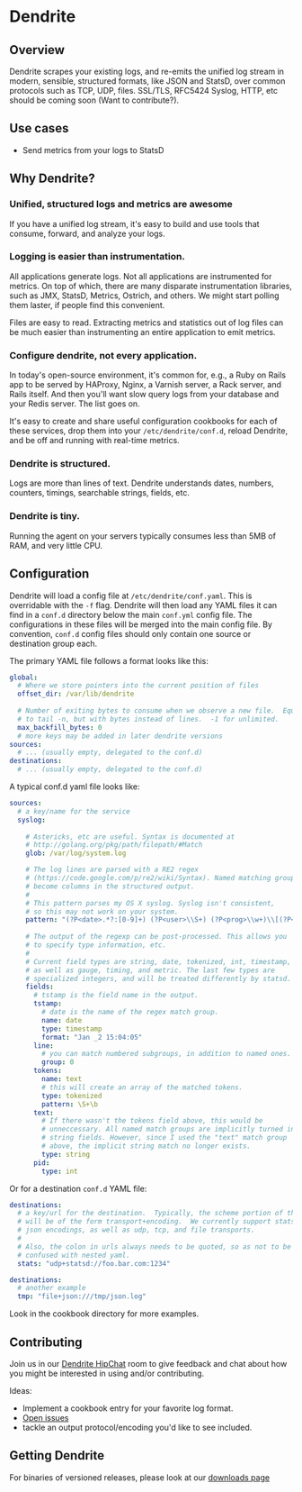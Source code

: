 # Dendrite

## Overview

Dendrite scrapes your existing logs, and re-emits the unified log stream in modern, sensible, structured formats, like JSON and StatsD, over common protocols such as TCP, UDP, files.  SSL/TLS, RFC5424 Syslog, HTTP, etc should be coming soon (Want to contribute?).

## Use cases

* Send metrics from your logs to StatsD

## Why Dendrite?

### Unified, structured logs and metrics are awesome

If you have a unified log stream, it's easy to build and use tools that consume, forward, and analyze your logs.

### Logging is easier than instrumentation.

All applications generate logs. Not all applications are instrumented for metrics. On top of which, there are many disparate instrumentation libraries, such as JMX, StatsD, Metrics, Ostrich, and others.  We might start polling them laster, if people find this convenient.

Files are easy to read. Extracting metrics and statistics out of log files can be much easier than instrumenting an entire application to emit metrics.

### Configure dendrite, not every application.

In today's open-source environment, it's common for, e.g., a Ruby on Rails app to be served by HAProxy, Nginx, a Varnish server, a Rack server, and Rails itself. And then you'll want slow query logs from your database and your Redis server. The list goes on.

It's easy to create and share useful configuration cookbooks for each of these services, drop them into your `/etc/dendrite/conf.d`, reload Dendrite, and be off and running with real-time metrics.

### Dendrite is structured.

Logs are more than lines of text. Dendrite understands dates, numbers, counters, timings, searchable strings, fields, etc.

### Dendrite is tiny.

Running the agent on your servers typically consumes less than 5MB of RAM, and very little CPU.

## Configuration

Dendrite will load a config file at `/etc/dendrite/conf.yaml`. This is overridable with the `-f` flag. Dendrite will then load any YAML files it can find in a `conf.d` directory below the main `conf.yml` config file. The configurations in these files will be merged into the main config file. By convention, `conf.d` config files should only contain one source or destination group each.

The primary YAML file follows a format looks like this:

```yml
global:
  # Where we store pointers into the current position of files
  offset_dir: /var/lib/dendrite
  
  # Number of exiting bytes to consume when we observe a new file.  Equivalent 
  # to tail -n, but with bytes instead of lines.  -1 for unlimited.
  max_backfill_bytes: 0
  # more keys may be added in later dendrite versions
sources:
  # ... (usually empty, delegated to the conf.d)
destinations:
  # ... (usually empty, delegated to the conf.d)
```

A typical conf.d yaml file looks like:

```yml
sources:
  # a key/name for the service
  syslog:
  
    # Astericks, etc are useful. Syntax is documented at
    # http://golang.org/pkg/path/filepath/#Match
    glob: /var/log/system.log

    # The log lines are parsed with a RE2 regex
    # (https://code.google.com/p/re2/wiki/Syntax). Named matching groups
    # become columns in the structured output.
    #
    # This pattern parses my OS X syslog. Syslog isn't consistent, 
    # so this may not work on your system.
    pattern: "(?P<date>.*?:[0-9]+) (?P<user>\\S+) (?P<prog>\\w+)\\[(?P<pid>\\d+)\\]: (?P<text>.*)"
    
    # The output of the regexp can be post-processed. This allows you
    # to specify type information, etc.
    #
    # Current field types are string, date, tokenized, int, timestamp,
    # as well as gauge, timing, and metric. The last few types are 
    # specialized integers, and will be treated differently by statsd.
    fields:
      # tstamp is the field name in the output.
      tstamp:
        # date is the name of the regex match group.
        name: date
        type: timestamp
        format: "Jan _2 15:04:05"
      line: 
        # you can match numbered subgroups, in addition to named ones.
        group: 0
      tokens: 
        name: text
        # this will create an array of the matched tokens.
        type: tokenized
        pattern: \S+\b
      text: 
        # If there wasn't the tokens field above, this would be 
        # unneccessary. All named match groups are implicitly turned into 
        # string fields. However, since I used the "text" match group  
        # above, the implicit string match no longer exists.
        type: string
      pid:
        type: int
```

Or for a destination `conf.d` YAML file:

```yml
destinations:
  # a key/url for the destination.  Typically, the scheme portion of the url
  # will be of the form transport+encoding.  We currently support statsd and 
  # json encodings, as well as udp, tcp, and file transports.
  #
  # Also, the colon in urls always needs to be quoted, so as not to be 
  # confused with nested yaml.
  stats: "udp+statsd://foo.bar.com:1234"
```

```yml
destinations:
  # another example
  tmp: "file+json:///tmp/json.log"
```


Look in the cookbook directory for more examples.

## Contributing

Join us in our [Dendrite HipChat](https://www.hipchat.com/gKr8c8S4o) room to give feedback and chat about how you might be interested in using and/or contributing.

Ideas:

* Implement a cookbook entry for your favorite log format.
* [Open issues](https://github.com/onemorecloud/dendrite/issues?state=open)
* tackle an output protocol/encoding you'd like to see included.

## Getting Dendrite

For binaries of versioned releases, please look at our [downloads page](https://github.com/onemorecloud/dendrite/blob/master/downloads.md)